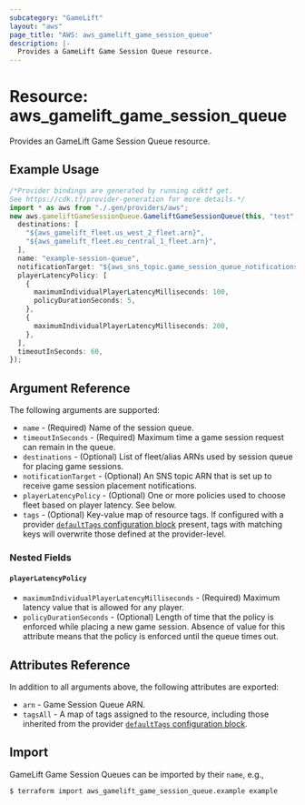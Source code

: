 ```yaml
---
subcategory: "GameLift"
layout: "aws"
page_title: "AWS: aws_gamelift_game_session_queue"
description: |-
  Provides a GameLift Game Session Queue resource.
---
```


# Resource: aws\_gamelift\_game\_session\_queue

Provides an GameLift Game Session Queue resource.

## Example Usage

```typescript
/*Provider bindings are generated by running cdktf get.
See https://cdk.tf/provider-generation for more details.*/
import * as aws from "./.gen/providers/aws";
new aws.gameliftGameSessionQueue.GameliftGameSessionQueue(this, "test", {
  destinations: [
    "${aws_gamelift_fleet.us_west_2_fleet.arn}",
    "${aws_gamelift_fleet.eu_central_1_fleet.arn}",
  ],
  name: "example-session-queue",
  notificationTarget: "${aws_sns_topic.game_session_queue_notifications.arn}",
  playerLatencyPolicy: [
    {
      maximumIndividualPlayerLatencyMilliseconds: 100,
      policyDurationSeconds: 5,
    },
    {
      maximumIndividualPlayerLatencyMilliseconds: 200,
    },
  ],
  timeoutInSeconds: 60,
});

```

## Argument Reference

The following arguments are supported:

* `name` - (Required) Name of the session queue.
* `timeoutInSeconds` - (Required) Maximum time a game session request can remain in the queue.
* `destinations` - (Optional) List of fleet/alias ARNs used by session queue for placing game sessions.
* `notificationTarget` - (Optional) An SNS topic ARN that is set up to receive game session placement notifications.
* `playerLatencyPolicy` - (Optional) One or more policies used to choose fleet based on player latency. See below.
* `tags` - (Optional) Key-value map of resource tags. If configured with a provider [`defaultTags` configuration block](https://registry.terraform.io/providers/hashicorp/aws/latest/docs#default_tags-configuration-block) present, tags with matching keys will overwrite those defined at the provider-level.

### Nested Fields

#### `playerLatencyPolicy`

* `maximumIndividualPlayerLatencyMilliseconds` - (Required) Maximum latency value that is allowed for any player.
* `policyDurationSeconds` - (Optional) Length of time that the policy is enforced while placing a new game session. Absence of value for this attribute means that the policy is enforced until the queue times out.

## Attributes Reference

In addition to all arguments above, the following attributes are exported:

* `arn` - Game Session Queue ARN.
* `tagsAll` - A map of tags assigned to the resource, including those inherited from the provider [`defaultTags` configuration block](https://registry.terraform.io/providers/hashicorp/aws/latest/docs#default_tags-configuration-block).

## Import

GameLift Game Session Queues can be imported by their `name`, e.g.,

```console
$ terraform import aws_gamelift_game_session_queue.example example
```
